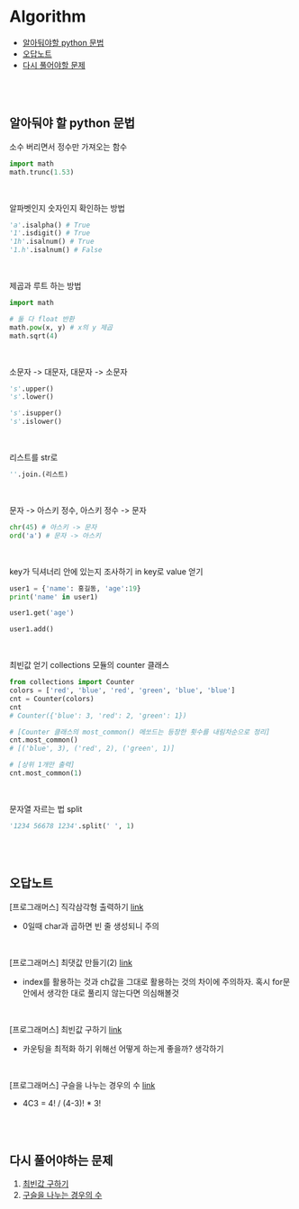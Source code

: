 # Algorithm
 * [알아둬야할 python 문법](https://github.com/Maker-H/Study-Algorithm-baekjun#%EC%95%8C%EC%95%84%EB%91%AC%EC%95%BC-%ED%95%A0-python-%EB%AC%B8%EB%B2%95)
 * [오답노트](https://github.com/Maker-H/Study-Algorithm-baekjun#%EC%98%A4%EB%8B%B5%EB%85%B8%ED%8A%B8) 
 * [다시 풀어야할 문제](https://github.com/Maker-H/Study-Algorithm-baekjun#%EB%8B%A4%EC%8B%9C-%ED%92%80%EC%96%B4%EC%95%BC%ED%95%98%EB%8A%94-%EB%AC%B8%EC%A0%9C)

<br/>
<br/>

## 알아둬야 할 python 문법

소수 버리면서 정수만 가져오는 함수
``` python
import math
math.trunc(1.53)
```

<br/>

알파벳인지 숫자인지 확인하는 방법
``` python
'a'.isalpha() # True
'1'.isdigit() # True
'1h'.isalnum() # True
'1.h'.isalnum() # False
```

<br/>

제곱과 루트 하는 방법
``` python
import math

# 둘 다 float 반환
math.pow(x, y) # x의 y 제곱 
math.sqrt(4)
```

<br/>

소문자 -> 대문자, 대문자 -> 소문자
``` python
's'.upper()
's'.lower()

's'.isupper()
's'.islower()
```

<br/>

리스트를 str로
``` python
''.join.(리스트)
```

<br/>

문자 -> 아스키 정수, 아스키 정수 -> 문자
``` python
chr(45) # 아스키 -> 문자
ord('a') # 문자 -> 아스키
```

<br/>

key가 딕셔너리 안에 있는지 조사하기 in
key로 value 얻기
``` python
user1 = {'name': 홍길동, 'age':19}
print('name' in user1)

user1.get('age')

user1.add()
```

<br/>

최빈값 얻기 
collections 모듈의 counter 클래스
``` python
from collections import Counter
colors = ['red', 'blue', 'red', 'green', 'blue', 'blue']
cnt = Counter(colors)
cnt
# Counter({'blue': 3, 'red': 2, 'green': 1})

# [Counter 클래스의 most_common() 메쏘드는 등장한 횟수를 내림차순으로 정리]
cnt.most_common()
# [('blue', 3), ('red', 2), ('green', 1)]

# [상위 1개만 출력]
cnt.most_common(1)
```

<br/>

문자열 자르는 법 split
``` python
'1234 56678 1234'.split(' ', 1)
```


<br/>
<br/>

## 오답노트

[프로그래머스] 직각삼각형 출력하기 [link](https://school.programmers.co.kr/learn/courses/30/lessons/120823)
* 0일때 char과 곱하면 빈 줄 생성되니 주의

<br/>

[프로그래머스] 최댓값 만들기(2) [link](https://school.programmers.co.kr/learn/courses/30/lessons/120862#)
* index를 활용하는 것과 ch값을 그대로 활용하는 것의 차이에 주의하자. 혹시 for문 안에서 생각한 대로 풀리지 않는다면 의심해볼것

<br/>

[프로그래머스] 최빈값 구하기 [link](https://school.programmers.co.kr/learn/courses/30/lessons/120812#)
* 카운팅을 최적화 하기 위해선 어떻게 하는게 좋을까? 생각하기 

<br/>

[프로그래머스] 구슬을 나누는 경우의 수 [link](https://school.programmers.co.kr/learn/courses/30/lessons/120840)
* 4C3 = 4! / (4-3)! * 3! 



<br/>
<br/>

## 다시 풀어야하는 문제
1. [최빈값 구하기](https://school.programmers.co.kr/learn/courses/30/lessons/120812#)
2. [구슬을 나누는 경우의 수](https://school.programmers.co.kr/learn/courses/30/lessons/120840)